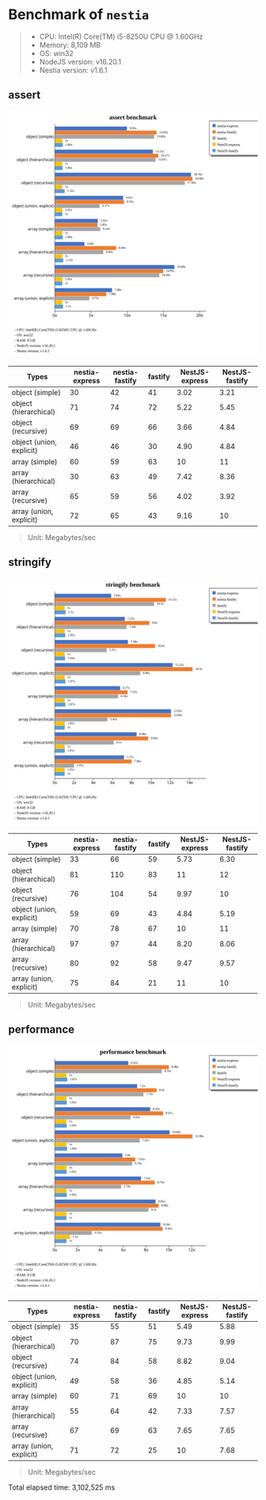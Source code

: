 # Benchmark of `nestia`
> - CPU: Intel(R) Core(TM) i5-8250U CPU @ 1.60GHz
> - Memory: 8,109 MB
> - OS: win32
> - NodeJS version: v16.20.1
> - Nestia version: v1.6.1


## assert
![assert benchmark](images/assert.svg)

 Types | nestia-express | nestia-fastify | fastify | NestJS-express | NestJS-fastify 
-------|------|------|------|------|------
 object (simple) | 30 | 42 | 41 | 3.02 | 3.21 
 object (hierarchical) | 71 | 74 | 72 | 5.22 | 5.45 
 object (recursive) | 69 | 69 | 66 | 3.66 | 4.84 
 object (union, explicit) | 46 | 46 | 30 | 4.90 | 4.84 
 array (simple) | 60 | 59 | 63 | 10 | 11 
 array (hierarchical) | 30 | 63 | 49 | 7.42 | 8.36 
 array (recursive) | 65 | 59 | 56 | 4.02 | 3.92 
 array (union, explicit) | 72 | 65 | 43 | 9.16 | 10 

> Unit: Megabytes/sec




## stringify
![stringify benchmark](images/stringify.svg)

 Types | nestia-express | nestia-fastify | fastify | NestJS-express | NestJS-fastify 
-------|------|------|------|------|------
 object (simple) | 33 | 66 | 59 | 5.73 | 6.30 
 object (hierarchical) | 81 | 110 | 83 | 11 | 12 
 object (recursive) | 76 | 104 | 54 | 9.97 | 10 
 object (union, explicit) | 59 | 69 | 43 | 4.84 | 5.19 
 array (simple) | 70 | 78 | 67 | 10 | 11 
 array (hierarchical) | 97 | 97 | 44 | 8.20 | 8.06 
 array (recursive) | 80 | 92 | 58 | 9.47 | 9.57 
 array (union, explicit) | 75 | 84 | 21 | 11 | 10 

> Unit: Megabytes/sec




## performance
![performance benchmark](images/performance.svg)

 Types | nestia-express | nestia-fastify | fastify | NestJS-express | NestJS-fastify 
-------|------|------|------|------|------
 object (simple) | 35 | 55 | 51 | 5.49 | 5.88 
 object (hierarchical) | 70 | 87 | 75 | 9.73 | 9.99 
 object (recursive) | 74 | 84 | 58 | 8.82 | 9.04 
 object (union, explicit) | 49 | 58 | 36 | 4.85 | 5.14 
 array (simple) | 60 | 71 | 69 | 10 | 10 
 array (hierarchical) | 55 | 64 | 42 | 7.33 | 7.57 
 array (recursive) | 67 | 69 | 63 | 7.65 | 7.65 
 array (union, explicit) | 71 | 72 | 25 | 10 | 7.68 

> Unit: Megabytes/sec







Total elapsed time: 3,102,525 ms
